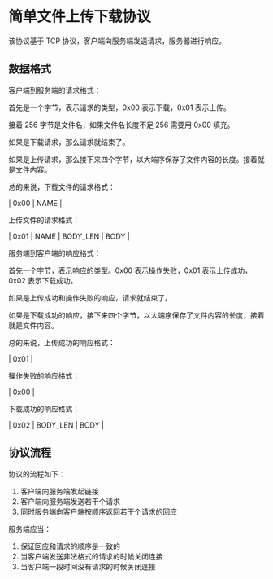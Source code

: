 # 简单文件上传下载协议

该协议基于 TCP 协议，客户端向服务端发送请求，服务器进行响应。

## 数据格式

客户端到服务端的请求格式：

首先是一个字节，表示请求的类型，0x00 表示下载，0x01 表示上传。

接着 256 字节是文件名，如果文件名长度不足 256 需要用 0x00 填充。

如果是下载请求，那么请求就结束了。

如果是上传请求，那么接下来四个字节，以大端序保存了文件内容的长度。接着就是文件内容。

总的来说，下载文件的请求格式：

| 0x00 | NAME |

上传文件的请求格式：

| 0x01 | NAME | BODY_LEN | BODY |

服务端到客户端的响应格式：

首先一个字节，表示响应的类型。0x00 表示操作失败，0x01 表示上传成功，0x02 表示下载成功。

如果是上传成功和操作失败的响应，请求就结束了。

如果是下载成功的响应，接下来四个字节，以大端序保存了文件内容的长度，接着就是文件内容。

总的来说，上传成功的响应格式：

| 0x01 |

操作失败的响应格式：

| 0x00 |

下载成功的响应格式：

| 0x02 | BODY_LEN | BODY |

## 协议流程

协议的流程如下：

1. 客户端向服务端发起链接
2. 客户端向服务端发送若干个请求
3. 同时服务端向客户端按顺序返回若干个请求的回应

服务端应当：

1. 保证回应和请求的顺序是一致的
2. 当客户端发送非法格式的请求的时候关闭连接
3. 当客户端一段时间没有请求的时候关闭连接